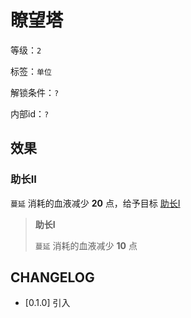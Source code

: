 # 瞭望塔

等级：`2`

标签：`单位`

解锁条件：`?`

内部id：`?`

## 效果

### 助长II

`蔓延` 消耗的血液减少 **20** 点，给予目标 [助长I](#助长I)

> **助长I**
> 
> `蔓延` 消耗的血液减少 **10** 点


## CHANGELOG

- [0.1.0] 引入
